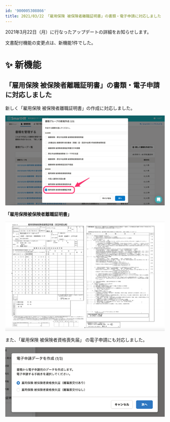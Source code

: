 ```yaml
---
id: '900005308866'
title: 2021/03/22 「雇用保険 被保険者離職証明書」の書類・電子申請に対応しました
---
```

2021年3月22日（月）に行なったアップデートの詳細をお知らせします。

文書配付機能の変更点は、新機能1件でした。

# ✨ 新機能

## 「雇用保険 被保険者離職証明書」の書類・電子申請に対応しました

新しく「雇用保険 被保険者離職証明書」の作成に対応しました。

![__________2021-03-23_12_16_52.png](./__________2021-03-23_12_16_52.png)

 **「雇用保険被保険者離職証明書」** 

![__________2021-03-23_12_23_03.png](./__________2021-03-23_12_23_03.png)

また、「雇用保険 被保険者資格喪失届」 の電子申請にも対応しました。

![upload_d3df657c79246c66094c9a28cf1d9949.png](./upload_d3df657c79246c66094c9a28cf1d9949.png)
